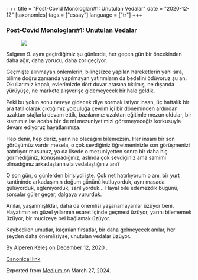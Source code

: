 +++
title = "Post-Covid Monologları#1: Unutulan Vedalar"
date = "2020-12-12"
[taxonomies]
tags = ["essay"]
language = ["tr"]
+++

<article class="h-entry">
 <section class="e-content" data-field="body">
  <section class="section section--body section--first section--last" name="f568">
   <div class="section-content">
    <div class="section-inner sectionLayout--insetColumn">
     <h3 class="graf graf--h3 graf--leading graf--title" id="731a" name="731a">
      Post-Covid Monologları#1: Unutulan Vedalar
     </h3>
     <figure class="graf graf--figure graf-after--h3" id="1822" name="1822">
      <img class="graf-image" data-height="938" data-image-id="1*Sqwzlii_QwykSTp9ztfCAg.jpeg" data-is-featured="true" data-width="1405" src="https://cdn-images-1.medium.com/max/800/1*Sqwzlii_QwykSTp9ztfCAg.jpeg"/>
     </figure>
     <p class="graf graf--p graf-after--figure" id="fa8e" name="fa8e">
      Salgının 9. ayını geçirdiğimiz şu günlerde, her geçen gün bir öncekinden daha ağır, daha yorucu, daha zor geçiyor.
     </p>
     <p class="graf graf--p graf-after--p" id="077d" name="077d">
      Geçmişte alınmayan önlemlerin, bilinçsizce yapılan hareketlerin yanı sıra, bilime doğru zamanda yapılmayan yatırımların da bedelini ödüyoruz şu an. Okullarımız kapalı, evlerimizde dört duvar arasına tıkılmış, ne dışarıda yürüyüşe, ne markete alışverişe gidemeyecek bir hale geldik.
     </p>
     <p class="graf graf--p graf-after--p" id="cab6" name="cab6">
      Peki bu yolun sonu nereye gidecek diye sormak istiyor insan, üç haftalık bir ara tatil olarak çıktığımız yolculuğa çevrim içi bir döneminden ardından uzaktan stajlarla devam ettik, bazılarımız uzaktan eğitimle mezun oldular, bir kısmımız ise acaba biz de mi mezuniyetimizi göremeyeceğiz korkusuyla devam ediyoruz hayatlarımıza.
     </p>
     <p class="graf graf--p graf-after--p" id="3045" name="3045">
      Hep denir, hep deriz, yarın ne olacağını bilemezsin. Her insanı bir son görüşümüz vardır mesela, o çok sevdiğiniz öğretmeninizle son görüşmenizi hatırlıyor musunuz, ya da lisede o mezuniyetten sonra bir daha hiç görmediğiniz, konuşmadığınız, aslında çok sevdiğiniz ama samimi olmadığınız arkadaşlarınızla vedalaştığınız anı?
     </p>
     <p class="graf graf--p graf-after--p" id="a196" name="a196">
      O son gün, o günlerden birisiydi işte. Çok net hatırlıyorum o anı, bir yurt kantininde arkadaşımın doğum gününü kutluyorduk, aynı masada gülüyorduk, eğleniyorduk, sarılıyorduk… Hayal bile edemezdik bugünü, sorsalar güler geçer, dalgaya vururduk.
     </p>
     <p class="graf graf--p graf-after--p" id="655f" name="655f">
      Anılar, yaşanmışlıklar, daha da önemlisi yaşanamayanlar üzüyor beni. Hayatımın en güzel yıllarının esaret içinde geçmesi üzüyor, yarını bilememek üzüyor, bir mucizeye bel bağlamak üzüyor.
     </p>
     <p class="graf graf--p graf-after--p graf--trailing" id="dc7e" name="dc7e">
      Kaybedilen umutlar, kaçırılan fırsatlar, bir daha gelmeyecek anılar, her şeyden daha önemlisiyse, unutulan vedalar üzüyor.
     </p>
    </div>
   </div>
  </section>
 </section>
 <footer>
  <p>
   By
   <a class="p-author h-card" href="https://medium.com/@alpkeles99">
    Alperen Keleş
   </a>
   on
   <a href="https://medium.com/p/685f87f1835a">
    <time class="dt-published" datetime="2020-12-12T22:28:20.468Z">
     December 12, 2020
    </time>
   </a>
   .
  </p>
  <p>
   <a class="p-canonical" href="https://medium.com/@alpkeles99/post-covid-monologlar%C4%B1-1-unutulan-vedalar-685f87f1835a">
    Canonical link
   </a>
  </p>
  <p>
   Exported from
   <a href="https://medium.com">
    Medium
   </a>
   on March 27, 2024.
  </p>
 </footer>
</article>
